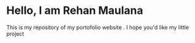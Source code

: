 # Hello, I am Rehan Maulana
This is my repository of my portofolio website . I hope you'd like my little project
